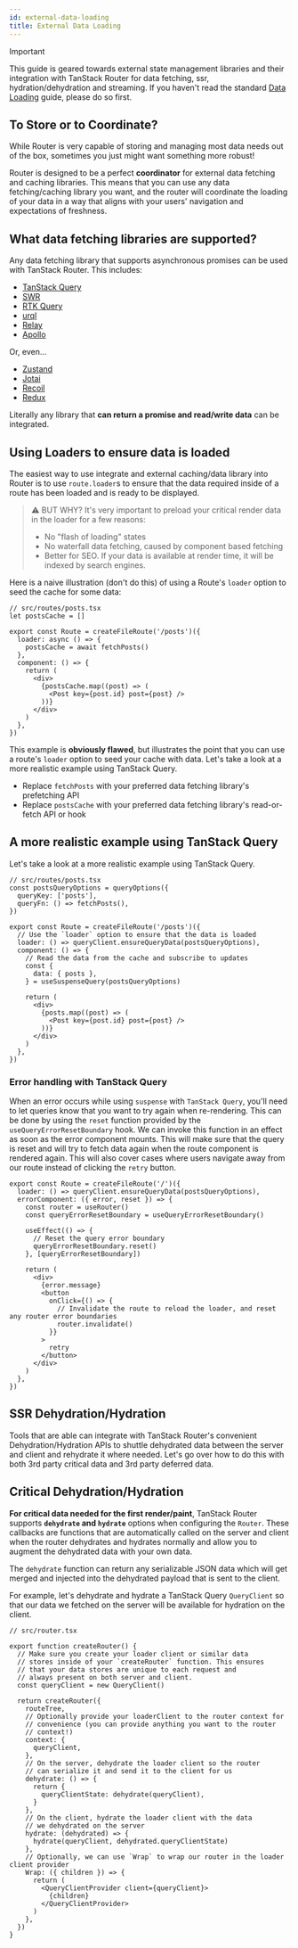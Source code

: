 ```yaml
---
id: external-data-loading
title: External Data Loading
---
```


> [!IMPORTANT]
> This guide is geared towards external state management libraries and their integration with TanStack Router for data fetching, ssr, hydration/dehydration and streaming. If you haven't read the standard [Data Loading](../data-loading.md) guide, please do so first.

## To **Store** or to **Coordinate**?

While Router is very capable of storing and managing most data needs out of the box, sometimes you just might want something more robust!

Router is designed to be a perfect **coordinator** for external data fetching and caching libraries. This means that you can use any data fetching/caching library you want, and the router will coordinate the loading of your data in a way that aligns with your users' navigation and expectations of freshness.

## What data fetching libraries are supported?

Any data fetching library that supports asynchronous promises can be used with TanStack Router. This includes:

- [TanStack Query](https://tanstack.com/query/latest/docs/react/overview)
- [SWR](https://swr.vercel.app/)
- [RTK Query](https://redux-toolkit.js.org/rtk-query/overview)
- [urql](https://formidable.com/open-source/urql/)
- [Relay](https://relay.dev/)
- [Apollo](https://www.apollographql.com/docs/react/)

Or, even...

- [Zustand](https://zustand-demo.pmnd.rs/)
- [Jotai](https://jotai.org/)
- [Recoil](https://recoiljs.org/)
- [Redux](https://redux.js.org/)

Literally any library that **can return a promise and read/write data** can be integrated.

## Using Loaders to ensure data is loaded

The easiest way to use integrate and external caching/data library into Router is to use `route.loader`s to ensure that the data required inside of a route has been loaded and is ready to be displayed.

> ⚠️ BUT WHY? It's very important to preload your critical render data in the loader for a few reasons:
>
> - No "flash of loading" states
> - No waterfall data fetching, caused by component based fetching
> - Better for SEO. If your data is available at render time, it will be indexed by search engines.

Here is a naive illustration (don't do this) of using a Route's `loader` option to seed the cache for some data:

```tsx
// src/routes/posts.tsx
let postsCache = []

export const Route = createFileRoute('/posts')({
  loader: async () => {
    postsCache = await fetchPosts()
  },
  component: () => {
    return (
      <div>
        {postsCache.map((post) => (
          <Post key={post.id} post={post} />
        ))}
      </div>
    )
  },
})
```

This example is **obviously flawed**, but illustrates the point that you can use a route's `loader` option to seed your cache with data. Let's take a look at a more realistic example using TanStack Query.

- Replace `fetchPosts` with your preferred data fetching library's prefetching API
- Replace `postsCache` with your preferred data fetching library's read-or-fetch API or hook

## A more realistic example using TanStack Query

Let's take a look at a more realistic example using TanStack Query.

```tsx
// src/routes/posts.tsx
const postsQueryOptions = queryOptions({
  queryKey: ['posts'],
  queryFn: () => fetchPosts(),
})

export const Route = createFileRoute('/posts')({
  // Use the `loader` option to ensure that the data is loaded
  loader: () => queryClient.ensureQueryData(postsQueryOptions),
  component: () => {
    // Read the data from the cache and subscribe to updates
    const {
      data: { posts },
    } = useSuspenseQuery(postsQueryOptions)

    return (
      <div>
        {posts.map((post) => (
          <Post key={post.id} post={post} />
        ))}
      </div>
    )
  },
})
```

### Error handling with TanStack Query

When an error occurs while using `suspense` with `TanStack Query`, you'll need to let queries know that you want to try again when re-rendering. This can be done by using the `reset` function provided by the `useQueryErrorResetBoundary` hook. We can invoke this function in an effect as soon as the error component mounts. This will make sure that the query is reset and will try to fetch data again when the route component is rendered again. This will also cover cases where users navigate away from our route instead of clicking the `retry` button.

```tsx
export const Route = createFileRoute('/')({
  loader: () => queryClient.ensureQueryData(postsQueryOptions),
  errorComponent: ({ error, reset }) => {
    const router = useRouter()
    const queryErrorResetBoundary = useQueryErrorResetBoundary()

    useEffect(() => {
      // Reset the query error boundary
      queryErrorResetBoundary.reset()
    }, [queryErrorResetBoundary])

    return (
      <div>
        {error.message}
        <button
          onClick={() => {
            // Invalidate the route to reload the loader, and reset any router error boundaries
            router.invalidate()
          }}
        >
          retry
        </button>
      </div>
    )
  },
})
```

## SSR Dehydration/Hydration

Tools that are able can integrate with TanStack Router's convenient Dehydration/Hydration APIs to shuttle dehydrated data between the server and client and rehydrate it where needed. Let's go over how to do this with both 3rd party critical data and 3rd party deferred data.

## Critical Dehydration/Hydration

**For critical data needed for the first render/paint**, TanStack Router supports **`dehydrate` and `hydrate`** options when configuring the `Router`. These callbacks are functions that are automatically called on the server and client when the router dehydrates and hydrates normally and allow you to augment the dehydrated data with your own data.

The `dehydrate` function can return any serializable JSON data which will get merged and injected into the dehydrated payload that is sent to the client.

For example, let's dehydrate and hydrate a TanStack Query `QueryClient` so that our data we fetched on the server will be available for hydration on the client.

```tsx
// src/router.tsx

export function createRouter() {
  // Make sure you create your loader client or similar data
  // stores inside of your `createRouter` function. This ensures
  // that your data stores are unique to each request and
  // always present on both server and client.
  const queryClient = new QueryClient()

  return createRouter({
    routeTree,
    // Optionally provide your loaderClient to the router context for
    // convenience (you can provide anything you want to the router
    // context!)
    context: {
      queryClient,
    },
    // On the server, dehydrate the loader client so the router
    // can serialize it and send it to the client for us
    dehydrate: () => {
      return {
        queryClientState: dehydrate(queryClient),
      }
    },
    // On the client, hydrate the loader client with the data
    // we dehydrated on the server
    hydrate: (dehydrated) => {
      hydrate(queryClient, dehydrated.queryClientState)
    },
    // Optionally, we can use `Wrap` to wrap our router in the loader client provider
    Wrap: ({ children }) => {
      return (
        <QueryClientProvider client={queryClient}>
          {children}
        </QueryClientProvider>
      )
    },
  })
}
```
